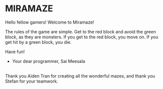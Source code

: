 # MIRAMAZE

<p>
Hello fellow gamers! Welcome to Miramaze!

The rules of the game are simple. Get to the red block and avoid the green block, as they are monsters. If you get to the red block, you move on. If you get hit by a green block, you die.

Have fun!

- Your dear programmer, Sai Meesala

<br>
Thank you Aiden Tran for creating all the wonderful mazes, and thank you Stefan for your teamwork.

</p>
